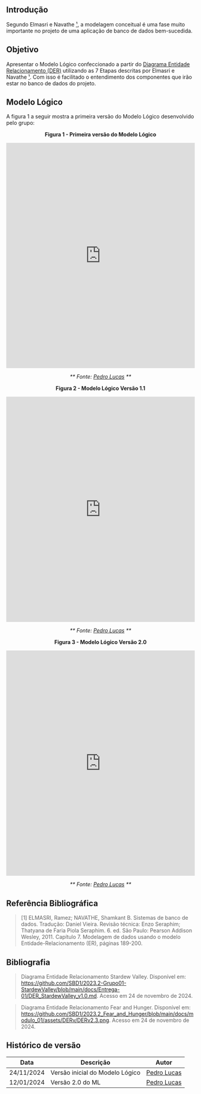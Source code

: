 ## Introdução
Segundo Elmasri e Navathe [¹](#referência-bibliográfica), a modelagem conceitual é uma fase muito importante no projeto de uma aplicação de banco de dados bem-sucedida.


## Objetivo
Apresentar o Modelo Lógico confeccionado a partir do [Diagrama Entidade Relacionamento (DER)](./der.md) utilizando as 7 Etapas descritas por Elmasri e Navathe [¹](#referência-bibliográfica). Com isso é facilitado o entendimento dos componentes que irão estar no banco de dados do projeto.

## Modelo Lógico
A figura 1 a seguir mostra a primeira versão do Modelo Lógico desenvolvido pelo grupo:

<center>

**Figura 1 - Primeira versão do Modelo Lógico**

<iframe 
    frameborder="0" 
    width="100%" 
    height="600px" 
    src="https://viewer.diagrams.net/?tags=%7B%7D&lightbox=1&highlight=0000ff&edit=_blank&layers=1&nav=1&title=Logico%20v1#Uhttps%3A%2F%2Fdrive.google.com%2Fuc%3Fid%3D1_y0J4IlJbDEXIOIX5pbb50Yk1BqCZTbp%26export%3Ddownload">
</iframe>

_** Fonte: [Pedro Lucas](https://github.com/lucasdray) **_

</center>


<center>

**Figura 2 - Modelo Lógico Versão 1.1**

<iframe 
    frameborder="0" 
    width="100%" 
    height="600px" 
    src="https://viewer.diagrams.net/?tags=%7B%7D&lightbox=1&highlight=0000ff&edit=_blank&layers=1&nav=1#Uhttps%3A%2F%2Fdrive.google.com%2Fuc%3Fid%3D1LJy_-zs57O50Ts4T8bxzzF7uipUTAeIR%26export%3Ddownload">
</iframe>

_** Fonte: [Pedro Lucas](https://github.com/lucasdray) **_

</center>

<center>

**Figura 3 - Modelo Lógico Versão 2.0**

<iframe 
    frameborder="0" 
    width="100%" 
    height="600px"
    src="https://viewer.diagrams.net/?tags=%7B%7D&lightbox=1&highlight=0000ff&edit=_blank&layers=1&nav=1&title=ML%202.0.drawio#Uhttps%3A%2F%2Fdrive.google.com%2Fuc%3Fid%3D1hUV4A207ZG3Q_N4f5JBv5bikWGEmd3as%26export%3Ddownload">

</iframe>

_** Fonte: [Pedro Lucas](https://github.com/lucasdray) **_

</center>


## Referência Bibliográfica

> [1] ELMASRI, Ramez; NAVATHE, Shamkant B. Sistemas de banco de dados. Tradução: Daniel Vieira. Revisão técnica: Enzo Seraphim; Thatyana de Faria Piola Seraphim. 6. ed. São Paulo: Pearson Addison Wesley, 2011. Capítulo 7. Modelagem de dados usando o modelo Entidade-Relacionamento (ER), páginas 189-200.

## Bibliografia

> Diagrama Entidade Relacionamento Stardew Valley. Disponível em: https://github.com/SBD1/2023.2-Grupo01-StardewValley/blob/main/docs/Entrega-01/DER_StardewValley_v1.0.md. Acesso em 24 de novembro de 2024.

> Diagrama Entidade Relacionamento Fear and Hunger. Disponível em: https://github.com/SBD1/2023.2_Fear_and_Hunger/blob/main/docs/modulo_01/assets/DERv/DERv2.3.png. Acesso em 24 de novembro de 2024.

## Histórico de versão

| Data       | Descrição                       | Autor                                       |
| ---------- | ------------------------------- | ------------------------------------------- |
| 24/11/2024 | Versão inicial do Modelo Lógico | [Pedro Lucas](https://github.com/lucasdray) |
| 12/01/2024 | Versão 2.0 do ML                | [Pedro Lucas](https://github.com/lucasdray) |